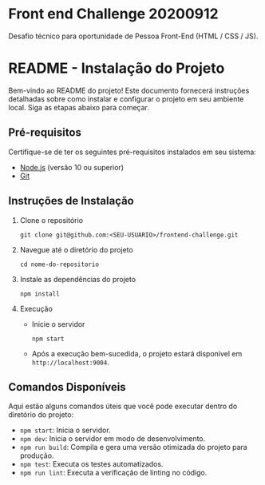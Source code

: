 # Front end Challenge 20200912
Desafio técnico para oportunidade de Pessoa Front-End (HTML / CSS / JS).


# README - Instalação do Projeto

Bem-vindo ao README do projeto! Este documento fornecerá instruções detalhadas sobre como instalar e configurar o projeto em seu ambiente local. Siga as etapas abaixo para começar.

## Pré-requisitos

Certifique-se de ter os seguintes pré-requisitos instalados em seu sistema:

- [Node.js](https://nodejs.org) (versão 10 ou superior)
- [Git](https://git-scm.com/)

## Instruções de Instalação

1. Clone o repositório

   ```
   git clone git@github.com:<SEU-USUARIO>/frontend-challenge.git
   ```

2. Navegue até o diretório do projeto

   ```
   cd nome-do-repositorio
   ```

3. Instale as dependências do projeto

   ```
   npm install
   ```


4. Execução

   - Inicie o servidor

     ```
     npm start
     ```

   - Após a execução bem-sucedida, o projeto estará disponível em `http://localhost:9004`. 

## Comandos Disponíveis

Aqui estão alguns comandos úteis que você pode executar dentro do diretório do projeto:

- `npm start`: Inicia o servidor.
- `npm dev`: Inicia o servidor em modo de desenvolvimento.
- `npm run build`: Compila e gera uma versão otimizada do projeto para produção.
- `npm test`: Executa os testes automatizados.
- `npm run lint`: Executa a verificação de linting no código.